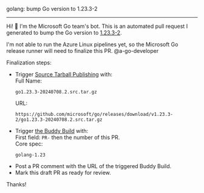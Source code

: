 golang: bump Go version to 1.23.3-2

---

Hi! 👋 I'm the Microsoft Go team's bot. This is an automated pull request I generated to bump the Go version to [1.23.3-2](https://github.com/microsoft/go/releases/tag/v1.23.3-2).

I'm not able to run the Azure Linux pipelines yet, so the Microsoft Go release runner will need to finalize this PR. @a-go-developer

Finalization steps:
- Trigger [Source Tarball Publishing](https://dev.azure.com/mariner-org/mariner/_build?definitionId=2284) with:  
  Full Name:  
  ```
  go1.23.3-20240708.2.src.tar.gz
  ```
  URL:  
  ```
  https://github.com/microsoft/go/releases/download/v1.23.3-2/go1.23.3-20240708.2.src.tar.gz
  ```
- Trigger [the Buddy Build](https://dev.azure.com/mariner-org/mariner/_build?definitionId=2190) with:  
  First field: `PR-` then the number of this PR.  
  Core spec:  
  ```
  golang-1.23
  ```
- Post a PR comment with the URL of the triggered Buddy Build.
- Mark this draft PR as ready for review.

Thanks!
